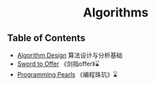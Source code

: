 <h1 style="text-align:center">Algorithms</h1>


## Table of Contents

+ [Algorithm Design](/src/algorithms/README.md) 算法设计与分析基础 
+ [Sword to Offer]() 《剑指offer》⌛
+ [Programming Pearls]()   《编程珠玑》⌛

